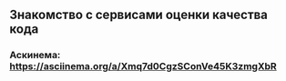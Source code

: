 ## Знакомство с сервисами оценки качества кода
### Аскинема: https://asciinema.org/a/Xmq7d0CgzSConVe45K3zmgXbR
